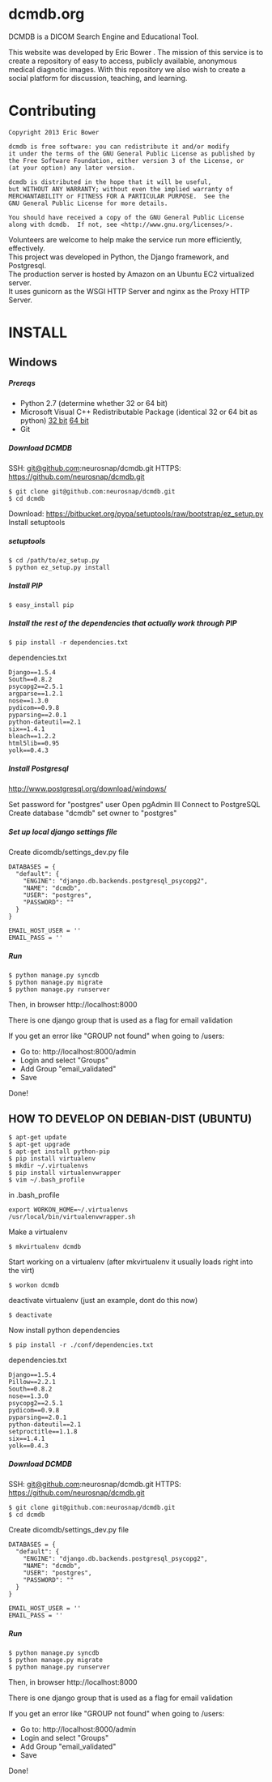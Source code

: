 dcmdb.org
==========

DCMDB is a DICOM Search Engine and Educational Tool.  

This website was developed by Eric Bower . The mission of this service is to create a repository of easy to access, publicly available, anonymous medical diagnotic images. With this repository we also wish to create a social platform for discussion, teaching, and learning. 

Contributing
==========

```
Copyright 2013 Eric Bower

dcmdb is free software: you can redistribute it and/or modify
it under the terms of the GNU General Public License as published by
the Free Software Foundation, either version 3 of the License, or
(at your option) any later version.

dcmdb is distributed in the hope that it will be useful,
but WITHOUT ANY WARRANTY; without even the implied warranty of
MERCHANTABILITY or FITNESS FOR A PARTICULAR PURPOSE.  See the
GNU General Public License for more details.

You should have received a copy of the GNU General Public License
along with dcmdb.  If not, see <http://www.gnu.org/licenses/>.
```

Volunteers are welcome to help make the service run more efficiently, effectively.  
This project was developed in Python, the Django framework, and Postgresql.  
The production server is hosted by Amazon on an Ubuntu EC2 virtualized server.  
It uses gunicorn as the WSGI HTTP Server and nginx as the Proxy HTTP Server.

INSTALL
=========

Windows 
---------

##### Prereqs

  *  Python 2.7 (determine whether 32 or 64 bit)
  *  Microsoft Visual C++ Redistributable Package 
  (identical 32 or 64 bit as python) 
  [32 bit](http://www.microsoft.com/en-us/download/details.aspx?displaylang=en&id=29) 
  [64 bit](http://www.microsoft.com/en-us/download/details.aspx?id=15336)
  *  Git

##### Download DCMDB

SSH: git@github.com:neurosnap/dcmdb.git
HTTPS: https://github.com/neurosnap/dcmdb.git

```
$ git clone git@github.com:neurosnap/dcmdb.git
$ cd dcmdb
```

Download: https://bitbucket.org/pypa/setuptools/raw/bootstrap/ez_setup.py
Install setuptools

##### setuptools
```
$ cd /path/to/ez_setup.py
$ python ez_setup.py install
```

##### Install PIP
```
$ easy_install pip
```

##### Install the rest of the dependencies that actually work through PIP
```
$ pip install -r dependencies.txt
```

dependencies.txt
```
Django==1.5.4
South==0.8.2
psycopg2==2.5.1
argparse==1.2.1
nose==1.3.0
pydicom==0.9.8
pyparsing==2.0.1
python-dateutil==2.1
six==1.4.1
bleach==1.2.2
html5lib==0.95
yolk==0.4.3
```

##### Install Postgresql

http://www.postgresql.org/download/windows/

Set password for "postgres" user
Open pgAdmin III
Connect to PostgreSQL
Create database "dcmdb" set owner to "postgres"

##### Set up local django settings file

Create dicomdb/settings_dev.py file
```
DATABASES = {
  "default": {
    "ENGINE": "django.db.backends.postgresql_psycopg2",
    "NAME": "dcmdb",
    "USER": "postgres",
    "PASSWORD": ""
  }
}

EMAIL_HOST_USER = ''
EMAIL_PASS = ''
```

##### Run 

```
$ python manage.py syncdb
$ python manage.py migrate
$ python manage.py runserver
```

Then, in browser http://localhost:8000

There is one django group that is used as a flag for email validation

If you get an error like "GROUP not found" when going to /users:

  * Go to: http://localhost:8000/admin
  * Login and select "Groups"
  * Add Group "email_validated"
  * Save

Done!


HOW TO DEVELOP ON DEBIAN-DIST (UBUNTU)
---------

```
$ apt-get update
$ apt-get upgrade
$ apt-get install python-pip
$ pip install virtualenv
$ mkdir ~/.virtualenvs
$ pip install virtualenvwrapper
$ vim ~/.bash_profile
```

in .bash_profile
```
export WORKON_HOME=~/.virtualenvs
/usr/local/bin/virtualenvwrapper.sh
```

Make a virtualenv
```
$ mkvirtualenv dcmdb
```

Start working on a virtualenv (after mkvirtualenv it usually loads right into the virt)
```
$ workon dcmdb
```

deactivate virtualenv (just an example, dont do this now)
```
$ deactivate
```

Now install python dependencies
```
$ pip install -r ./conf/dependencies.txt
```

dependencies.txt
```
Django==1.5.4
Pillow==2.2.1
South==0.8.2
nose==1.3.0
psycopg2==2.5.1
pydicom==0.9.8
pyparsing==2.0.1
python-dateutil==2.1
setproctitle==1.1.8
six==1.4.1
yolk==0.4.3
```

##### Download DCMDB

SSH: git@github.com:neurosnap/dcmdb.git
HTTPS: https://github.com/neurosnap/dcmdb.git

```
$ git clone git@github.com:neurosnap/dcmdb.git
$ cd dcmdb
```

Create dicomdb/settings_dev.py file
```
DATABASES = {
  "default": {
    "ENGINE": "django.db.backends.postgresql_psycopg2",
    "NAME": "dcmdb",
    "USER": "postgres",
    "PASSWORD": ""
  }
}

EMAIL_HOST_USER = ''
EMAIL_PASS = ''
```

##### Run

```
$ python manage.py syncdb
$ python manage.py migrate
$ python manage.py runserver
```

Then, in browser http://localhost:8000

There is one django group that is used as a flag for email validation

If you get an error like "GROUP not found" when going to /users:

  * Go to: http://localhost:8000/admin
  * Login and select "Groups"
  * Add Group "email_validated"
  * Save

Done!
